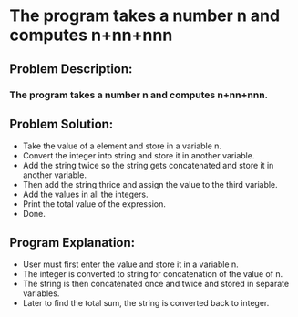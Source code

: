 # The program takes a number n and computes n+nn+nnn

## Problem Description:
### The program takes a number n and computes n+nn+nnn.

## Problem Solution: 
- Take the value of a element and store in a variable n.
- Convert the integer into string and store it in another variable.
- Add the string twice so the string gets concatenated and store it in another variable.
- Then add the string thrice and assign the value to the third variable.
- Add the values in all the integers.
- Print the total value of the expression.
- Done.

## Program Explanation:
- User must first enter the value and store it in a variable n.
- The integer is converted to string for concatenation of the value of n.
- The string is then concatenated once and twice and stored in separate variables.
- Later to find the total sum, the string is converted back to integer.
